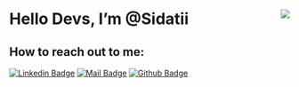 # Hello Devs, I’m @Sidatii <img align='right' src="https://github-readme-stats.vercel.app/api?username=sidatii&show_icons=true&theme=gotham">



## How to reach out to me:
[![Linkedin Badge](https://img.shields.io/badge/linkedin-%230077B5.svg?&style=for-the-badge&logo=linkedin&logoColor=white)](https://www.linkedin.com/in/sidati-nouhi/)
[![Mail Badge](https://img.shields.io/badge/email-c14438?style=for-the-badge&logo=Gmail&logoColor=white&link=mailto:sidatnouhi@gmail.com)](mailto:sidatnouhi@gmail.com)
[![Github Badge](https://img.shields.io/badge/github-333?style=for-the-badge&logo=github&logoColor=white)](https://github.com/sidatii)  

